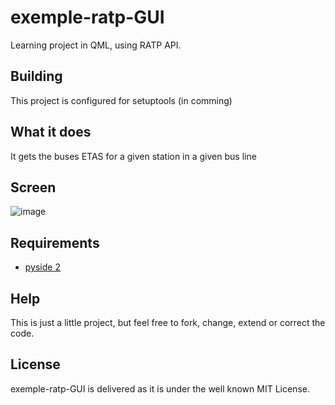 # exemple-ratp-GUI

Learning project in QML, using RATP API.

## Building
This project is configured for setuptools (in comming)

## What it does
It gets the buses ETAS for a given station in a given bus line

## Screen
![image](https://user-images.githubusercontent.com/107210150/175031577-64ba38ab-1682-4180-b7e2-ba17a3f3be9c.png)

## Requirements
 - [pyside 2](https://wiki.qt.io/Qt_for_Python)

## Help
This is just a little project, but feel free to fork, change, extend or correct the code.

## License
exemple-ratp-GUI is delivered as it is under the well known MIT License.
